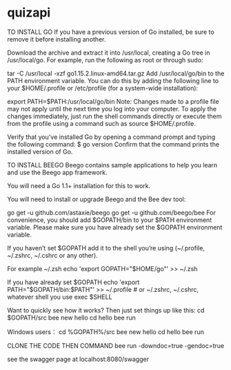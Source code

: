 # quizapi
TO INSTALL GO
If you have a previous version of Go installed, be sure to remove it before installing another.

Download the archive and extract it into /usr/local, creating a Go tree in /usr/local/go.
For example, run the following as root or through sudo:

tar -C /usr/local -xzf go1.15.2.linux-amd64.tar.gz
Add /usr/local/go/bin to the PATH environment variable.
You can do this by adding the following line to your $HOME/.profile or /etc/profile (for a system-wide installation):

export PATH=$PATH:/usr/local/go/bin
Note: Changes made to a profile file may not apply until the next time you log into your computer. To apply the changes immediately, just run the shell commands directly or execute them from the profile using a command such as source $HOME/.profile.

Verify that you've installed Go by opening a command prompt and typing the following command:
$ go version
Confirm that the command prints the installed version of Go.

TO INSTALL BEEGO
Beego contains sample applications to help you learn and use the Beego app framework.

You will need a Go 1.1+ installation for this to work.

You will need to install or upgrade Beego and the Bee dev tool:

go get -u github.com/astaxie/beego
go get -u github.com/beego/bee
For convenience, you should add $GOPATH/bin to your $PATH environment variable. Please make sure you have already set the $GOPATH environment variable.

If you haven’t set $GOPATH add it to the shell you’re using (~/.profile, ~/.zshrc, ~/.cshrc or any other).

For example ~/.zsh
echo 'export GOPATH="$HOME/go"' >> ~/.zsh

If you have already set $GOPATH
echo 'export PATH="$GOPATH/bin:$PATH"' >> ~/.profile # or ~/.zshrc, ~/.cshrc, whatever shell you use exec $SHELL

Want to quickly see how it works? Then just set things up like this:
cd $GOPATH/src bee new hello cd hello bee run

Windows users：
cd %GOPATH%/src bee new hello cd hello bee run

CLONE THE CODE THEN COMMAND
bee run -downdoc=true -gendoc=true

see the swagger page at localhost:8080/swagger
